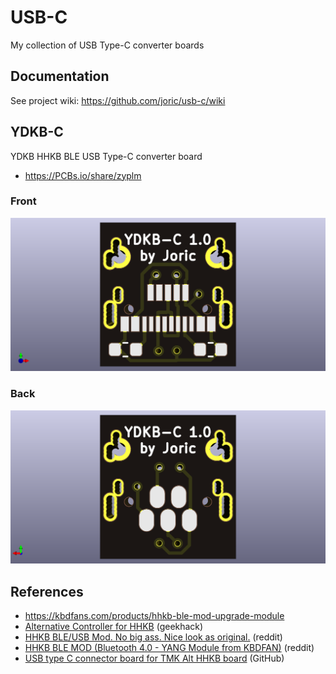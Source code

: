# USB-C

My collection of USB Type-C converter boards

## Documentation

See project wiki: https://github.com/joric/usb-c/wiki

## YDKB-C

YDKB HHKB BLE USB Type-C converter board

* https://PCBs.io/share/zyplm

### Front
![](ydkb/front.png)

### Back
![](ydkb/back.png)

## References

* https://kbdfans.com/products/hhkb-ble-mod-upgrade-module
* [Alternative Controller for HHKB](https://geekhack.org/index.php?topic=12047.msg2842820#msg2842820) (geekhack)
* [HHKB BLE/USB Mod. No big ass. Nice look as original.](https://redd.it/be71vx) (reddit)
* [HHKB BLE MOD (Bluetooth 4.0 - YANG Module from KBDFAN)](https://redd.it/ct7h0w) (reddit)
* [USB type C connector board for TMK Alt HHKB board](https://github.com/manisteinn/usb-type-c-hhkb) (GitHub)


